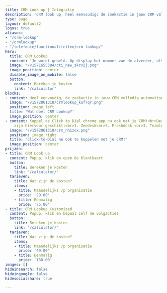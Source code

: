 ```yaml
---
title: CRM Look up | Integratie
description: 'CRM look up, heel eenvoudig: de zoekactie in jouw CRM volledig automatiseren! Dus je wordt gebeld en wij zoeken voor jou de klantgegevens in het CRM erbij en openen deze op je scherm.'
type: page
layout: default2
logos: true
aliases:
- "/crm-lookup"
- "/crmlookup"
- "/telefonie/functionaliteiten/crm-lookup/"
hero:
  title: CRM Lookup
  content: 'Je wordt gebeld. Op display het nummer van de afzender, als je geluk hebt staat hij of zij in je telefoonboek en zie je een naam. Maar als je alles van de beller wilt weten, moet je je CRM openen en de beller opzoeken. Dat kunnen wij nu heel gemakkelijk maken met onze uitbreiding van de <br> <a href="/clicktodial">Click-to-Dial</a> chrome plugin: <b>CRM Lookup.</b>'
  image: "/v1571655384/cti_new_zkrvij.png"
  image_position: center
  disable_image_on_mobile: false
  button:
    content: Bereken je kosten
    link: "/calculator"
blocks:
- content: Heel eenvoudig; de zoekactie in jouw CRM volledig automatiseren! Dus je wordt gebeld en wij zoeken voor jou de klantgegevens in het CRM erbij en openen deze op je scherm. Dan kun jij je lekker bezig houden met de inhoud van het gesprek en gemakkelijk de klanthistorie inzien<br><br>Heb je één van onderstaande CRM pakketten? Dan heb je geluk en is de CRM Lookup voor jou al beschikbaar.<br><br><a href="https://www.callvoip.nl/ondersteuning/integraties/handleiding-crm-lookup" class="button">Hoe werkt het?</a>
  image: "/v1572861318/crmlookup_kuf7qr.png"
  position: image_left
  title: 'Wat doet CRM Lookup?'
  image_position: center
- content: Koppel de Click to Dial chrome app nu ook met je CRM!<br>Deze CRM-pakketten
    zijn hiervoor geschikt:<br>1. Zendesk<br>2. Freshdesk <br>3. Teamleader<br>4. Salesforce<br>5. Afas<br>6. Google Contacts<br>7. Office 365 contacts<br>8. Exact Online<br>9. Simplicate<br>10. Zoho CRM<Br>11. Pipedrive<br>12. Welk pakket wil jij koppelen? Laat het ons weten!
  image: "/v1572861318/crm_nh1zox.png"
  position: image_right
  title: 'Click-to-Dial nu ook te koppelen met je CRM!'
  image_position: center
prijzen:
- title: CRM Look up
  content: Popup, klik en open de klantkaart
  button:
    title: Bereken je kosten
    link: "/calculator/"
  tarieven:
    title: Wat zijn de kosten?
    items:
    - title: Maandelijks /p organisatie
      price: '29.00'
    - title: Eenmalig
      price: '75.00'
- title: CRM Lookup Customized
  content: Popup, klik en bepaal zelf de volgacties
  button:
    title: Bereken je kosten
    link: "/calculator/"
  tarieven:
    title: Wat zijn de kosten?
    items:
    - title: Maandelijks /p organisatie
      price: '49.00'
    - title: Eenmalig
      price: '130.00'
images: []
hideinsearch: false
hideingoogle: false
hidesocialshare: true

---
```

